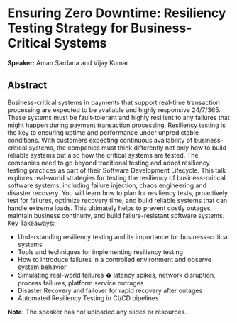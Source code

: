 ﻿# Ensuring Zero Downtime: Resiliency Testing Strategy for Business-Critical Systems

**Speaker:** Aman Sardana and Vijay Kumar

## Abstract

Business-critical systems in payments that support real-time transaction processing are expected to be available and highly responsive 24/7/365. These systems must be fault-tolerant and highly resilient to any failures that might happen during payment transaction processing. Resiliency testing is the key to ensuring uptime and performance under unpredictable conditions.
With customers expecting continuous availability of business-critical systems, the companies must think differently not only how to build reliable systems but also how the critical systems are tested. The companies need to go beyond traditional testing and adopt resiliency testing practices as part of their Software Development Lifecycle.
This talk explores real-world strategies for testing the resiliency of business-critical software systems, including failure injection, chaos engineering and disaster recovery. You will learn how to plan for resiliency tests, proactively test for failures, optimize recovery time, and build reliable systems that can handle extreme loads. This ultimately helps to prevent costly outages, maintain business continuity, and build failure-resistant software systems.
Key Takeaways:
-	Understanding resiliency testing and its importance for business-critical systems
-	Tools and techniques for implementing resiliency testing
-	How to introduce failures in a controlled environment and observe system behavior
-	Simulating real-world failures � latency spikes, network disruption, process failures, platform service outrages
-	Disaster Recovery and failover for rapid recovery after outages
-	Automated Resiliency Testing in CI/CD pipelines

**Note:** The speaker has not uploaded any slides or resources.
